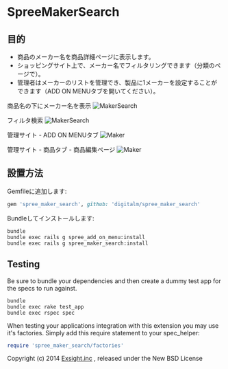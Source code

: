 SpreeMakerSearch
================

目的
-------
* 商品のメーカー名を商品詳細ページに表示します。
* ショッピングサイト上で、メーカー名でフィルタリングできます（分類のページで）。
* 管理者はメーカーのリストを管理でき、製品に1メーカーを設定することができます（ADD ON MENUタブを開いてください）。

商品名の下にメーカー名を表示
![MakerSearch](https://raw.githubusercontent.com/wiki/digitalm/spree_maker_search/images/makersearch2.jpg)

フィルタ検索
![MakerSearch](https://raw.githubusercontent.com/wiki/digitalm/spree_maker_search/images/makersearch1.jpg)

管理サイト - ADD ON MENUタブ
![Maker](https://raw.githubusercontent.com/wiki/digitalm/spree_maker_search/images/maker1.jpg)

管理サイト - 商品タブ - 商品編集ページ
![Maker](https://raw.githubusercontent.com/wiki/digitalm/spree_maker_search/images/maker2.jpg)

設置方法
------------

Gemfileに追加します:

```ruby
gem 'spree_maker_search', github: 'digitalm/spree_maker_search'
```

Bundleしてインストールします:

```shell
bundle
bundle exec rails g spree_add_on_menu:install
bundle exec rails g spree_maker_search:install
```

Testing
-------

Be sure to bundle your dependencies and then create a dummy test app for the specs to run against.

```shell
bundle
bundle exec rake test_app
bundle exec rspec spec
```

When testing your applications integration with this extension you may use it's factories.
Simply add this require statement to your spec_helper:

```ruby
require 'spree_maker_search/factories'
```

Copyright (c) 2014 [Exsight.inc](http://www.exsight.co.jp/) , released under the New BSD License